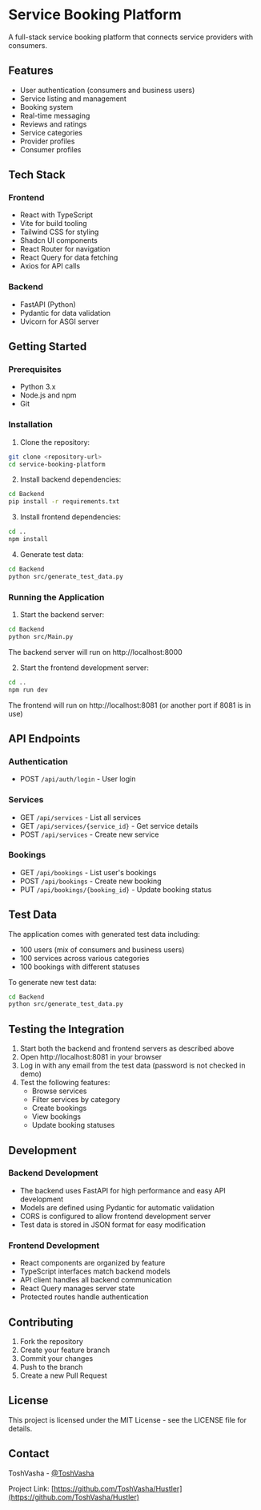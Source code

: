# Service Booking Platform

A full-stack service booking platform that connects service providers with consumers.

## Features

- User authentication (consumers and business users)
- Service listing and management
- Booking system
- Real-time messaging
- Reviews and ratings
- Service categories
- Provider profiles
- Consumer profiles

## Tech Stack

### Frontend
- React with TypeScript
- Vite for build tooling
- Tailwind CSS for styling
- Shadcn UI components
- React Router for navigation
- React Query for data fetching
- Axios for API calls

### Backend
- FastAPI (Python)
- Pydantic for data validation
- Uvicorn for ASGI server

## Getting Started

### Prerequisites
- Python 3.x
- Node.js and npm
- Git

### Installation

1. Clone the repository:
```bash
git clone <repository-url>
cd service-booking-platform
```

2. Install backend dependencies:
```bash
cd Backend
pip install -r requirements.txt
```

3. Install frontend dependencies:
```bash
cd ..
npm install
```

4. Generate test data:
```bash
cd Backend
python src/generate_test_data.py
```

### Running the Application

1. Start the backend server:
```bash
cd Backend
python src/Main.py
```
The backend server will run on http://localhost:8000

2. Start the frontend development server:
```bash
cd ..
npm run dev
```
The frontend will run on http://localhost:8081 (or another port if 8081 is in use)

## API Endpoints

### Authentication
- POST `/api/auth/login` - User login

### Services
- GET `/api/services` - List all services
- GET `/api/services/{service_id}` - Get service details
- POST `/api/services` - Create new service

### Bookings
- GET `/api/bookings` - List user's bookings
- POST `/api/bookings` - Create new booking
- PUT `/api/bookings/{booking_id}` - Update booking status

## Test Data

The application comes with generated test data including:
- 100 users (mix of consumers and business users)
- 100 services across various categories
- 100 bookings with different statuses

To generate new test data:
```bash
cd Backend
python src/generate_test_data.py
```

## Testing the Integration

1. Start both the backend and frontend servers as described above
2. Open http://localhost:8081 in your browser
3. Log in with any email from the test data (password is not checked in demo)
4. Test the following features:
   - Browse services
   - Filter services by category
   - Create bookings
   - View bookings
   - Update booking statuses

## Development

### Backend Development
- The backend uses FastAPI for high performance and easy API development
- Models are defined using Pydantic for automatic validation
- CORS is configured to allow frontend development server
- Test data is stored in JSON format for easy modification

### Frontend Development
- React components are organized by feature
- TypeScript interfaces match backend models
- API client handles all backend communication
- React Query manages server state
- Protected routes handle authentication

## Contributing

1. Fork the repository
2. Create your feature branch
3. Commit your changes
4. Push to the branch
5. Create a new Pull Request

## License

This project is licensed under the MIT License - see the LICENSE file for details.

## Contact

ToshVasha - [@ToshVasha](https://github.com/ToshVasha)

Project Link: [https://github.com/ToshVasha/Hustler](https://github.com/ToshVasha/Hustler)
